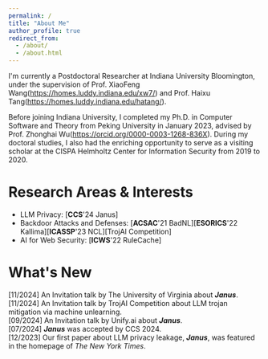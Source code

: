 ```yaml
---
permalink: /
title: "About Me"
author_profile: true
redirect_from: 
  - /about/
  - /about.html
---
```


I'm currently a Postdoctoral Researcher at Indiana University Bloomington, under the supervision of Prof. XiaoFeng Wang(https://homes.luddy.indiana.edu/xw7/) and Prof. Haixu Tang(https://homes.luddy.indiana.edu/hatang/).

Before joining Indiana University, I completed my Ph.D. in Computer Software and Theory from Peking University in January 2023, advised by Prof. Zhonghai Wu(https://orcid.org/0000-0003-1268-836X). During my doctoral studies, I also had the enriching opportunity to serve as a visiting scholar at the CISPA Helmholtz Center for Information Security from 2019 to 2020.

Research Areas & Interests
======
+ LLM Privacy: [**CCS**'24 Janus]
+ Backdoor Attacks and Defenses: [**ACSAC**'21 BadNL][**ESORICS**'22 Kallima][**ICASSP**'23 NCL][TrojAI Competition]
+ AI for Web Security: [**ICWS**'22 RuleCache]

What's New
======
[11/2024] An Invitation talk by The University of Virginia about ***Janus***.  
[11/2024] An Invitation talk by TrojAI Competition about LLM trojan mitigation via machine unlearning.  
[09/2024] An Invitation talk by Unify.ai about ***Janus***.  
[07/2024] ***Janus*** was accepted by CCS 2024.   
[12/2023] Our first paper about LLM privacy leakage, ***Janus***, was featured in the homepage of *The New York Times*.
